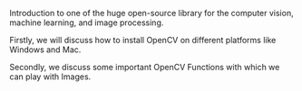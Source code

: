 Introduction to one of the huge open-source library for the computer vision, machine learning, and image processing.

Firstly, we will discuss how to install OpenCV on different platforms like Windows and Mac. 

Secondly, we discuss some important OpenCV Functions with which we can play with Images.
